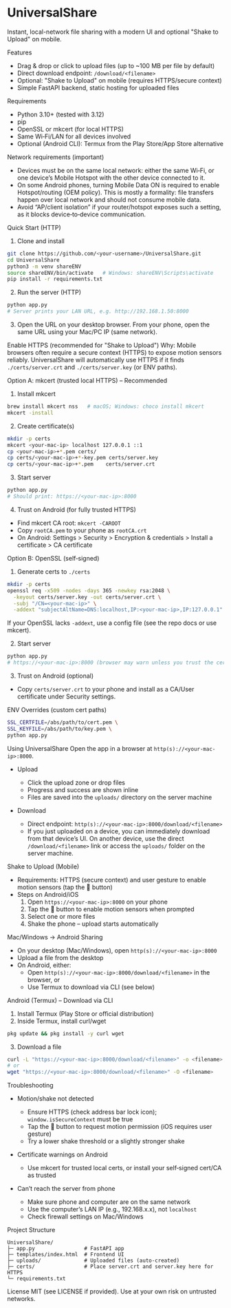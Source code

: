UniversalShare
================

Instant, local-network file sharing with a modern UI and optional "Shake to Upload" on mobile.

Features
- Drag & drop or click to upload files (up to ~100 MB per file by default)
- Direct download endpoint: `/download/<filename>`
- Optional: "Shake to Upload" on mobile (requires HTTPS/secure context)
- Simple FastAPI backend, static hosting for uploaded files

Requirements
- Python 3.10+ (tested with 3.12)
- pip
- OpenSSL or mkcert (for local HTTPS)
- Same Wi‑Fi/LAN for all devices involved
- Optional (Android CLI): Termux from the Play Store/App Store alternative

Network requirements (important)
- Devices must be on the same local network: either the same Wi‑Fi, or one device’s Mobile Hotspot with the other device connected to it.
- On some Android phones, turning Mobile Data ON is required to enable Hotspot/routing (OEM policy). This is mostly a formality: file transfers happen over local network and should not consume mobile data.
- Avoid “AP/client isolation” if your router/hotspot exposes such a setting, as it blocks device‑to‑device communication.

Quick Start (HTTP)
1) Clone and install
```bash
git clone https://github.com/<your-username>/UniversalShare.git
cd UniversalShare
python3 -m venv shareENV
source shareENV/bin/activate   # Windows: shareENV\Scripts\activate
pip install -r requirements.txt
```
2) Run the server (HTTP)
```bash
python app.py
# Server prints your LAN URL, e.g. http://192.168.1.50:8000
```
3) Open the URL on your desktop browser. From your phone, open the same URL using your Mac/PC IP (same network).

Enable HTTPS (recommended for "Shake to Upload")
Why: Mobile browsers often require a secure context (HTTPS) to expose motion sensors reliably. UniversalShare will automatically use HTTPS if it finds `./certs/server.crt` and `./certs/server.key` (or ENV paths).

Option A: mkcert (trusted local HTTPS) – Recommended
1) Install mkcert
```bash
brew install mkcert nss   # macOS; Windows: choco install mkcert
mkcert -install
```
2) Create certificate(s)
```bash
mkdir -p certs
mkcert <your-mac-ip> localhost 127.0.0.1 ::1
cp <your-mac-ip>+*.pem certs/
cp certs/<your-mac-ip>+*-key.pem certs/server.key
cp certs/<your-mac-ip>+*.pem    certs/server.crt
```
3) Start server
```bash
python app.py
# Should print: https://<your-mac-ip>:8000
```
4) Trust on Android (for fully trusted HTTPS)
- Find mkcert CA root: `mkcert -CAROOT`
- Copy `rootCA.pem` to your phone as `rootCA.crt`
- On Android: Settings > Security > Encryption & credentials > Install a certificate > CA certificate

Option B: OpenSSL (self‑signed)
1) Generate certs to `./certs`
```bash
mkdir -p certs
openssl req -x509 -nodes -days 365 -newkey rsa:2048 \
  -keyout certs/server.key -out certs/server.crt \
  -subj "/CN=<your-mac-ip>" \
  -addext "subjectAltName=DNS:localhost,IP:<your-mac-ip>,IP:127.0.0.1"
```
If your OpenSSL lacks `-addext`, use a config file (see the repo docs or use mkcert).

2) Start server
```bash
python app.py
# https://<your-mac-ip>:8000 (browser may warn unless you trust the cert)
```
3) Trust on Android (optional)
- Copy `certs/server.crt` to your phone and install as a CA/User certificate under Security settings.

ENV Overrides (custom cert paths)
```bash
SSL_CERTFILE=/abs/path/to/cert.pem \
SSL_KEYFILE=/abs/path/to/key.pem \
python app.py
```

Using UniversalShare
Open the app in a browser at `http(s)://<your-mac-ip>:8000`.

- Upload
  - Click the upload zone or drop files
  - Progress and success are shown inline
  - Files are saved into the `uploads/` directory on the server machine

- Download
  - Direct endpoint: `http(s)://<your-mac-ip>:8000/download/<filename>`
  - If you just uploaded on a device, you can immediately download from that device’s UI. On another device, use the direct `/download/<filename>` link or access the `uploads/` folder on the server machine.

Shake to Upload (Mobile)
- Requirements: HTTPS (secure context) and user gesture to enable motion sensors (tap the 📳 button)
- Steps on Android/iOS
  1) Open `https://<your-mac-ip>:8000` on your phone
  2) Tap the 📳 button to enable motion sensors when prompted
  3) Select one or more files
  4) Shake the phone – upload starts automatically

Mac/Windows → Android Sharing
- On your desktop (Mac/Windows), open `http(s)://<your-mac-ip>:8000`
- Upload a file from the desktop
- On Android, either:
  - Open `http(s)://<your-mac-ip>:8000/download/<filename>` in the browser, or
  - Use Termux to download via CLI (see below)

Android (Termux) – Download via CLI
1) Install Termux (Play Store or official distribution)
2) Inside Termux, install curl/wget
```bash
pkg update && pkg install -y curl wget
```
3) Download a file
```bash
curl -L "https://<your-mac-ip>:8000/download/<filename>" -o <filename>
# or
wget "https://<your-mac-ip>:8000/download/<filename>" -O <filename>
```

Troubleshooting
- Motion/shake not detected
  - Ensure HTTPS (check address bar lock icon); `window.isSecureContext` must be true
  - Tap the 📳 button to request motion permission (iOS requires user gesture)
  - Try a lower shake threshold or a slightly stronger shake

- Certificate warnings on Android
  - Use mkcert for trusted local certs, or install your self‑signed cert/CA as trusted

- Can’t reach the server from phone
  - Make sure phone and computer are on the same network
  - Use the computer’s LAN IP (e.g., 192.168.x.x), not `localhost`
  - Check firewall settings on Mac/Windows

Project Structure
```
UniversalShare/
├─ app.py                # FastAPI app
├─ templates/index.html  # Frontend UI
├─ uploads/              # Uploaded files (auto-created)
├─ certs/                # Place server.crt and server.key here for HTTPS
└─ requirements.txt
```

License
MIT (see LICENSE if provided). Use at your own risk on untrusted networks.


